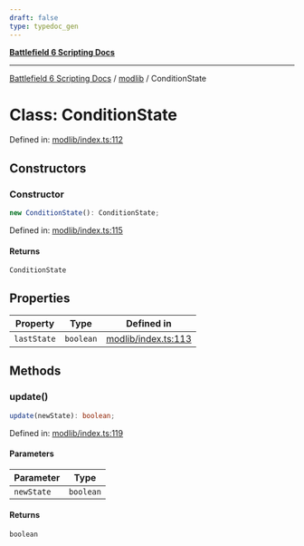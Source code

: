 ```yaml
---
draft: false
type: typedoc_gen
---
```


[**Battlefield 6 Scripting Docs**](../../_index.md)

***

[Battlefield 6 Scripting Docs](../../_index.md) / [modlib](../_index.md) / ConditionState

# Class: ConditionState

Defined in: [modlib/index.ts:112](https://github.com/battlefield-portal-community/portal-docs/blob/6d87e21c5922a3efb03c634dbe98e5fe6e797672/generators/santiago/modlib/index.ts#L112)

## Constructors

### Constructor

```ts
new ConditionState(): ConditionState;
```

Defined in: [modlib/index.ts:115](https://github.com/battlefield-portal-community/portal-docs/blob/6d87e21c5922a3efb03c634dbe98e5fe6e797672/generators/santiago/modlib/index.ts#L115)

#### Returns

`ConditionState`

## Properties

| Property | Type | Defined in |
| ------ | ------ | ------ |
| <a id="laststate"></a> `lastState` | `boolean` | [modlib/index.ts:113](https://github.com/battlefield-portal-community/portal-docs/blob/6d87e21c5922a3efb03c634dbe98e5fe6e797672/generators/santiago/modlib/index.ts#L113) |

## Methods

### update()

```ts
update(newState): boolean;
```

Defined in: [modlib/index.ts:119](https://github.com/battlefield-portal-community/portal-docs/blob/6d87e21c5922a3efb03c634dbe98e5fe6e797672/generators/santiago/modlib/index.ts#L119)

#### Parameters

| Parameter | Type |
| ------ | ------ |
| `newState` | `boolean` |

#### Returns

`boolean`
